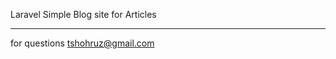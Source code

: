 Laravel Simple Blog site for Articles


------------------------------------
for questions tshohruz@gmail.com
